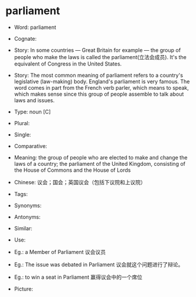 # parliament

- Word: parliament
- Cognate: 
- Story: In some countries — Great Britain for example — the group of people who make the laws is called the parliament(立法会成员). It's the equivalent of Congress in the United States.
- Story: The most common meaning of parliament refers to a country's legislative (law-making) body. England's parliament is very famous. The word comes in part from the French verb parler, which means to speak, which makes sense since this group of people assemble to talk about laws and issues.

- Type: noun [C]
- Plural: 
- Single: 
- Comparative: 
- Meaning: the group of people who are elected to make and change the laws of a country; the parliament of the United Kingdom, consisting of the House of Commons and the House of Lords
- Chinese: 议会；国会；英国议会（包括下议院和上议院）
- Tags: 
- Synonyms: 
- Antonyms: 
- Similar: 
- Use: 
- Eg.: a Member of Parliament 议会议员
- Eg.: The issue was debated in Parliament 议会就这个问题进行了辩论。
- Eg.: to win a seat in Parliament 赢得议会中的一个席位
- Picture:

